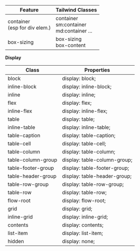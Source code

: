 

Feature                            | Tailwind Classes
-----------------------------------|--------------------------------------------------
container <br> (esp for div elem.) | container <br> sm:container <br> md:container ...
box-sizing                         | box-sizing <br> box-content

**Display**

Class              | Properties
-------------------|-----------------------------
block              | display: block;
inline-block       | display: inline-block;
inline             | display: inline;
flex               | display: flex;
inline-flex        | display: inline-flex;
table              | display: table;
inline-table       | display: inline-table;
table-caption      | display: table-caption;
table-cell         | display: table-cell;
table-column       | display: table-column;
table-column-group | display: table-column-group;
table-footer-group | display: table-footer-group;
table-header-group | display: table-header-group;
table-row-group    | display: table-row-group;
table-row          | display: table-row;
flow-root          | display: flow-root;
grid               | display: grid;
inline-grid        | display: inline-grid;
contents           | display: contents;
list-item          | display: list-item;
hidden             | display: none;